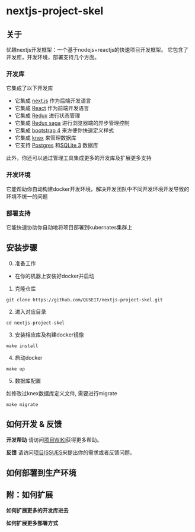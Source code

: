 # nextjs-project-skel

## 关于

优趣nextjs开发框架：一个基于nodejs+reactjs的快速项目开发框架。
它包含了开发库，开发环境，部署支持几个方面。


### 开发库

它集成了以下开发库

- 它集成 [next.js](https://nextjs.org/) 作为后端开发语言
- 它集成 [React](https://reactjs.org) 作为前端开发语言
- 它集成 [Redux](https://redux.js.org/) 进行状态管理
- 它集成 [Redux saga](https://redux-saga.js.org/) 进行浏览器端的异步管理控制
- 它集成 [bootstrap 4](https://getbootstrap.com/) 来方便你快速定义样式
- 它集成 [knex](https://knexjs.org/) 来管理数据库
- 它支持 [Postgres](https://www.postgresql.org/) 和[SQLite 3](https://sqlite.org/index.html) 数据库

此外，你还可以通过管理工具集成更多的开发库及扩展更多支持

### 开发环境

它能帮助你自动构建docker开发环境，解决开发团队中不同开发环境开发导致的环境不统一的问题


### 部署支持

它能快速协助你自动地将项目部署到kubernates集群上


## 安装步骤

0. 准备工作

- 在你的机器上安装好docker并启动

1. 克隆仓库

```
git clone https://github.com/QUSEIT/nextjs-project-skel.git
```

2. 进入对应目录

```
cd nextjs-project-skel
```

3. 安装相应库及构建docker镜像

```
make install
```

4. 启动docker

```
make up
```

5. 数据库配置

如修改过knex数据库定义文件, 需要进行migrate
```
make migrate
```

## 如何开发 & 反馈

**开发帮助**
请访问[项目WIKI](https://github.com/QUSEIT/nextjs-project-skel/wiki)获得更多帮助。


**反馈**
请访问[项目ISSUES](https://github.com/QUSEIT/nextjs-project-skel/issues)来提出你的需求或者反馈问题。


## 如何部署到生产环境


## 附：如何扩展

**如何扩展更多的开发库进去**

**如何扩展更多部署方式**
